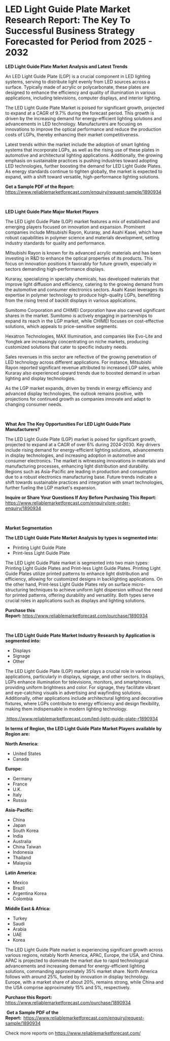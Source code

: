 <p><h1>LED Light Guide Plate Market Research Report: The Key To Successful Business Strategy Forecasted for Period from 2025 - 2032</h1></p><p><strong>LED Light Guide Plate Market Analysis and Latest Trends</strong></p>
<p><p>An LED Light Guide Plate (LGP) is a crucial component in LED lighting systems, serving to distribute light evenly from LED sources across a surface. Typically made of acrylic or polycarbonate, these plates are designed to enhance the efficiency and quality of illumination in various applications, including televisions, computer displays, and interior lighting.</p><p>The LED Light Guide Plate Market is poised for significant growth, projected to expand at a CAGR of 9.7% during the forecast period. This growth is driven by the increasing demand for energy-efficient lighting solutions and advancements in LED technology. Manufacturers are focusing on innovations to improve the optical performance and reduce the production costs of LGPs, thereby enhancing their market competitiveness.</p><p>Latest trends within the market include the adoption of smart lighting systems that incorporate LGPs, as well as the rising use of these plates in automotive and architectural lighting applications. Additionally, the growing emphasis on sustainable practices is pushing industries toward adopting LED technologies, further boosting the demand for LED Light Guide Plates. As energy standards continue to tighten globally, the market is expected to expand, with a shift toward versatile, high-performance lighting solutions.</p></p>
<p><strong>Get a Sample PDF of the Report:&nbsp;</strong> <a href="https://www.reliablemarketforecast.com/enquiry/request-sample/1890934?utm_campaign=2480&utm_medium=2&utm_source=Github&utm_content=ia&utm_term=11022025&utm_id=led-light-guide-plate">https://www.reliablemarketforecast.com/enquiry/request-sample/1890934</a></p>
<p>&nbsp;</p>
<p><strong>LED Light Guide Plate Major Market Players</strong></p>
<p><p>The LED Light Guide Plate (LGP) market features a mix of established and emerging players focused on innovation and expansion. Prominent companies include Mitsubishi Rayon, Kuraray, and Asahi Kasei, which have robust capabilities in polymer science and materials development, setting industry standards for quality and performance.</p><p>Mitsubishi Rayon is known for its advanced acrylic materials and has been investing in R&D to enhance the optical properties of its products. This focus on innovation positions it favorably for future growth, especially in sectors demanding high-performance displays. </p><p>Kuraray, specializing in specialty chemicals, has developed materials that improve light diffusion and efficiency, catering to the growing demand from the automotive and consumer electronics sectors. Asahi Kasei leverages its expertise in polymer technology to produce high-quality LGPs, benefitting from the rising trend of backlit displays in various applications.</p><p>Sumitomo Corporation and CHIMEI Corporation have also carved significant shares in the market. Sumitomo is actively engaging in partnerships to expand its reach in the LGP market, while CHIMEI focuses on cost-effective solutions, which appeals to price-sensitive segments.</p><p>Hexatron Technologies, MAX Illumination, and companies like Evo-Lite and Yongtek are increasingly concentrating on niche markets, producing customized solutions that cater to specific industry needs.</p><p>Sales revenues in this sector are reflective of the growing penetration of LED technology across different applications. For instance, Mitsubishi Rayon reported significant revenue attributed to increased LGP sales, while Kuraray also experienced upward trends due to boosted demand in urban lighting and display technologies.</p><p>As the LGP market expands, driven by trends in energy efficiency and advanced display technologies, the outlook remains positive, with projections for continued growth as companies innovate and adapt to changing consumer needs.</p></p>
<p>&nbsp;</p>
<p><strong>What Are The Key Opportunities For LED Light Guide Plate Manufacturers?</strong></p>
<p><p>The LED Light Guide Plate (LGP) market is poised for significant growth, projected to expand at a CAGR of over 6% during 2024-2030. Key drivers include rising demand for energy-efficient lighting solutions, advancements in display technologies, and increasing adoption in automotive and consumer electronics. The market is witnessing innovations in materials and manufacturing processes, enhancing light distribution and durability. Regions such as Asia-Pacific are leading in production and consumption due to a robust electronics manufacturing base. Future trends indicate a shift towards sustainable practices and integration with smart technologies, further fueling the LGP market's expansion.</p></p>
<p><strong>Inquire or Share Your Questions If Any Before Purchasing This Report:</strong> <a href="https://www.reliablemarketforecast.com/enquiry/pre-order-enquiry/1890934?utm_campaign=2480&utm_medium=2&utm_source=Github&utm_content=ia&utm_term=11022025&utm_id=led-light-guide-plate">https://www.reliablemarketforecast.com/enquiry/pre-order-enquiry/1890934</a></p>
<p>&nbsp;</p>
<p><strong>Market Segmentation</strong></p>
<p><strong>The LED Light Guide Plate Market Analysis by types is segmented into:</strong></p>
<p><ul><li>Printing Light Guide Plate</li><li>Print-less Light Guide Plate</li></ul></p>
<p><p>The LED Light Guide Plate market is segmented into two main types: Printing Light Guide Plates and Print-less Light Guide Plates. Printing Light Guide Plates utilize printed patterns to enhance light distribution and efficiency, allowing for customized designs in backlighting applications. On the other hand, Print-less Light Guide Plates rely on surface micro-structuring techniques to achieve uniform light dispersion without the need for printed patterns, offering durability and versatility. Both types serve crucial roles in applications such as displays and lighting solutions.</p></p>
<p><strong>Purchase this Report:&nbsp;</strong><a href="https://www.reliablemarketforecast.com/purchase/1890934?utm_campaign=2480&utm_medium=2&utm_source=Github&utm_content=ia&utm_term=11022025&utm_id=led-light-guide-plate">https://www.reliablemarketforecast.com/purchase/1890934</a></p>
<p>&nbsp;</p>
<p><strong>The LED Light Guide Plate Market Industry Research by Application is segmented into:</strong></p>
<p><ul><li>Displays</li><li>Signage</li><li>Other</li></ul></p>
<p><p>The LED Light Guide Plate (LGP) market plays a crucial role in various applications, particularly in displays, signage, and other sectors. In displays, LGPs enhance illumination for televisions, monitors, and smartphones, providing uniform brightness and color. For signage, they facilitate vibrant and eye-catching visuals in advertising and wayfinding solutions. Additionally, other applications include architectural lighting and decorative fixtures, where LGPs contribute to energy efficiency and design flexibility, making them indispensable in modern lighting technology.</p></p>
<p><a href="https://www.reliablemarketforecast.com/led-light-guide-plate-r1890934?utm_campaign=2480&utm_medium=2&utm_source=Github&utm_content=ia&utm_term=11022025&utm_id=led-light-guide-plate">&nbsp;https://www.reliablemarketforecast.com/led-light-guide-plate-r1890934</a></p>
<p><strong>In terms of Region, the LED Light Guide Plate Market Players available by Region are:</strong></p>
<p>
    <p> <strong> North America: </strong>
        <ul>
            <li>United States</li>
            <li>Canada</li>
        </ul>
        </p> 
    <p> <strong> Europe: </strong>
        <ul>
            <li>Germany</li>
            <li>France</li>
            <li>U.K.</li>
            <li>Italy</li>
            <li>Russia</li>
        </ul>
        </p> 
    <p> <strong> Asia-Pacific: </strong>
        <ul>
            <li>China</li>
            <li>Japan</li>
            <li>South Korea</li>
            <li>India</li>
            <li>Australia</li>
            <li>China Taiwan</li>
            <li>Indonesia</li>
            <li>Thailand</li>
            <li>Malaysia</li>
        </ul>
        </p> 
    <p> <strong> Latin America: </strong>
        <ul>
            <li>Mexico</li>
            <li>Brazil</li>
            <li>Argentina Korea</li>
            <li>Colombia</li>
        </ul>
        </p> 
    <p> <strong> Middle East & Africa: </strong>
        <ul>
            <li>Turkey</li>
            <li>Saudi</li>
            <li>Arabia</li>
            <li>UAE</li>
            <li>Korea</li>
        </ul>
    </p>
    </p>
<p><p>The LED Light Guide Plate market is experiencing significant growth across various regions, notably North America, APAC, Europe, the USA, and China. APAC is projected to dominate the market due to rapid technological advancements and increasing demand for energy-efficient lighting solutions, commanding approximately 35% market share. North America follows with around 25%, fueled by innovation in display technology. Europe, with a market share of about 20%, remains strong, while China and the USA comprise approximately 15% and 5%, respectively.</p></p>
<p><strong>Purchase this Report: </strong><a href="https://www.reliablemarketforecast.com/purchase/1890934?utm_campaign=2480&utm_medium=2&utm_source=Github&utm_content=ia&utm_term=11022025&utm_id=led-light-guide-plate">https://www.reliablemarketforecast.com/purchase/1890934</a></p>
<p>&nbsp;<strong>Get a Sample PDF of the Report:&nbsp;&nbsp;</strong><a href="https://www.reliablemarketforecast.com/enquiry/request-sample/1890934?utm_campaign=2480&utm_medium=2&utm_source=Github&utm_content=ia&utm_term=11022025&utm_id=led-light-guide-plate">https://www.reliablemarketforecast.com/enquiry/request-sample/1890934</a></p>
<p><strong></strong></p>
<p>Check more reports on <a href="https://www.reliablemarketforecast.com/?utm_campaign=2480&utm_medium=2&utm_source=Github&utm_content=ia&utm_term=11022025&utm_id=led-light-guide-plate">https://www.reliablemarketforecast.com/</a></p>